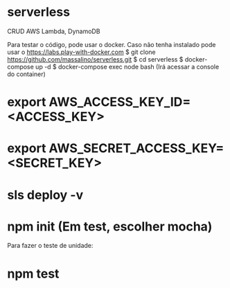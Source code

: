 # serverless
CRUD AWS Lambda, DynamoDB

 Para testar o código, pode usar o docker. Caso não tenha instalado pode usar o https://labs.play-with-docker.com
$ git clone https://github.com/massalino/serverless.git
$ cd serverless
$ docker-compose up -d
$ docker-compose exec node bash (Irá acessar a console do container)
# export AWS_ACCESS_KEY_ID=<ACCESS_KEY>
# export AWS_SECRET_ACCESS_KEY=<SECRET_KEY>
# sls deploy -v
# npm init (Em test, escolher mocha)

Para fazer o teste de unidade:
# npm test

